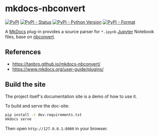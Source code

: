 # mkdocs-nbconvert

[![PyPI](https://img.shields.io/pypi/v/mkdocs-nbconvert.svg)](https://pypi.org/project/mkdocs-nbconvert/)
[![PyPI - Status](https://img.shields.io/pypi/status/mkdocs-nbconvert)](https://pypi.org/project/mkdocs-nbconvert/)
[![PyPI - Python Version](https://img.shields.io/pypi/pyversions/mkdocs-nbconvert.svg)](https://pypi.org/project/mkdocs-nbconvert/)
[![PyPI - Format](https://img.shields.io/pypi/format/mkdocs-nbconvert.svg)](https://pypi.org/project/mkdocs-nbconvert/)

A [MkDocs][] plug-in provides a source parser for `*.ipynb` [Jupyter][] Notebook files, base on [nbconvert][].

## References

- <https://tanbro.github.io/mkdocs-nbconvert/>
- <https://www.mkdocs.org/user-guide/plugins/>

## Build the site

The project itself's documentation site is a demo of how to use it.

To build and serve the doc-site:

```bash
pip install -r dev.requirements.txt
mkdocs serve
```

Then open `http://127.0.0.1:8000` in your browser.

[MkDocs]: http://www.mkdocs.org/
[Jupyter]: https://jupyter.org/
[nbconvert]: https://pypi.org/project/nbconvert/
